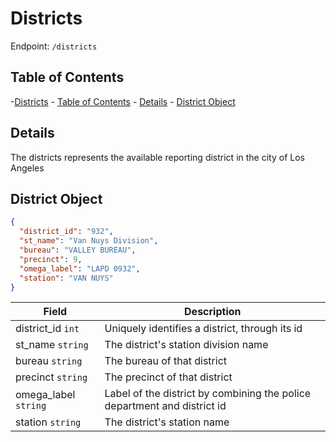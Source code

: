 # Districts

Endpoint: `/districts`

## Table of Contents

-[Districts](districts)
    - [Table of Contents](#table-of-contents)
    - [Details](#details)
    - [District Object](#district-object)

## Details

The districts represents the available reporting district in the city of Los Angeles

## District Object

```json
{
  "district_id": "932",
  "st_name": "Van Nuys Division",
  "bureau": "VALLEY BUREAU",
  "precinct": 9,
  "omega_label": "LAPD 0932",
  "station": "VAN NUYS"
}
```

| Field               | Description                                   |
|---------------------|-----------------------------------------------|
| district_id `int`   | Uniquely identifies a district, through its id |
| st_name `string`    | The district's station division name          |
| bureau `string`     | The bureau of that district                   |
| precinct `string`    | The precinct of that district                 |
| omega_label `string` | Label of the district by combining the police department and district id |
| station `string` | The district's station name |